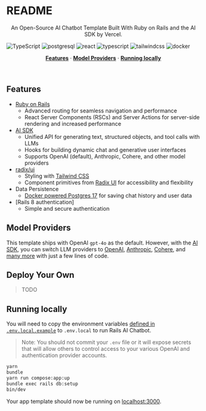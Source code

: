 # README

<p align="center">
  An Open-Source AI Chatbot Template Built With Ruby on Rails and the AI SDK by Vercel.
</p>

<div>
    <img src="https://img.shields.io/badge/-Ruby_On_Rails-black?style=for-the-badge&logoColor=white&logo=rubyonrails&color=ff0000" alt="TypeScript" />
    <img src="https://img.shields.io/badge/-PostgreSQL-black?style=for-the-badge&logoColor=white&logo=postgresql&color=4169E1" alt="postgresql" />
    <img src="https://img.shields.io/badge/-React-black?style=for-the-badge&logoColor=black&logo=react&color=61DAFB" alt="react" />
    <img src="https://img.shields.io/badge/-Typescript-black?style=for-the-badge&logoColor=white&logo=postgresql&color=3178C6" alt="typescript" />
    <img src="https://img.shields.io/badge/-Tailwind_CSS-black?style=for-the-badge&logoColor=white&logo=tailwindcss&color=06B6D4" alt="tailwindcss" />
    <img src="https://img.shields.io/badge/-Docker-black?style=for-the-badge&logoColor=white&logo=tailwindcss&color=1D63ED" alt="docker" />
</div>

<p align="center">
  <a href="#features"><strong>Features</strong></a> ·
  <a href="#model-providers"><strong>Model Providers</strong></a> ·
  <a href="#running-locally"><strong>Running locally</strong></a>
</p>
<br/>

## Features

- [Ruby on Rails](https://rubyonrails.org/)
  - Advanced routing for seamless navigation and performance
  - React Server Components (RSCs) and Server Actions for server-side rendering and increased performance
- [AI SDK](https://sdk.vercel.ai/docs)
  - Unified API for generating text, structured objects, and tool calls with LLMs
  - Hooks for building dynamic chat and generative user interfaces
  - Supports OpenAI (default), Anthropic, Cohere, and other model providers
- [radix/ui](https://radix-ui.com)
  - Styling with [Tailwind CSS](https://tailwindcss.com)
  - Component primitives from [Radix UI](https://radix-ui.com) for accessibility and flexibility
- Data Persistence
  - [Docker powered Postgres 17](https://www.postgresql.org/docs/17/index.html) for saving chat history and user data
- [Rails 8 authentication]
  - Simple and secure authentication

## Model Providers

This template ships with OpenAI `gpt-4o` as the default. However, with the [AI SDK](https://sdk.vercel.ai/docs), you can switch LLM providers to [OpenAI](https://openai.com), [Anthropic](https://anthropic.com), [Cohere](https://cohere.com/), and [many more](https://sdk.vercel.ai/providers/ai-sdk-providers) with just a few lines of code.

## Deploy Your Own

> TODO

## Running locally

You will need to copy the environment variables [defined in `.env.local.example`](.env.local.example) to `.env.local` to run Rails AI Chatbot.

> Note: You should not commit your `.env` file or it will expose secrets that will allow others to control access to your various OpenAI and authentication provider accounts.

```bash
yarn
bundle
yarn run compose:app:up
bundle exec rails db:setup
bin/dev
```

Your app template should now be running on [localhost:3000](http://localhost:3000/).
